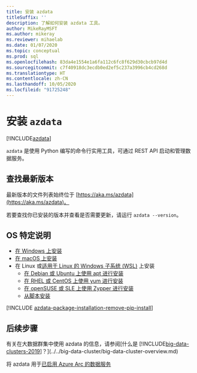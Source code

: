 ```yaml
---
title: 安装 azdata
titleSuffix: ''
description: 了解如何安装 azdata 工具。
author: MikeRayMSFT
ms.author: mikeray
ms.reviewer: mihaelab
ms.date: 01/07/2020
ms.topic: conceptual
ms.prod: sql
ms.openlocfilehash: 83da4e1554e1a6fa112c6fc8f629d30cbcb97d4d
ms.sourcegitcommit: c7f40918dc3ecdb0ed2ef5c237a3996cb4cd268d
ms.translationtype: HT
ms.contentlocale: zh-CN
ms.lasthandoff: 10/05/2020
ms.locfileid: "91725248"
---
```

# <a name="install-azdata"></a>安装 `azdata`

[!INCLUDE[azdata](../../includes/applies-to-version/azdata.md)]

`azdata` 是使用 Python 编写的命令行实用工具，可通过 REST API 启动和管理数据服务。 

## <a name="find-latest-version"></a>查找最新版本

最新版本的文件列表始终位于 [https://aka.ms/azdata](https://aka.ms/azdata)。

若要查找你已安装的版本并查看是否需要更新，请运行 `azdata --version`。

## <a name="os-specific-instructions"></a>OS 特定说明

* [在 Windows 上安装](../install/deploy-install-azdata-installer.md)
* [在 macOS 上安装](../install/deploy-install-azdata-macos.md)
* 在 Linux 或[适用于 Linux 的 Windows 子系统 (WSL)](/windows/wsl/about/) 上安装
   * [在 Debian 或 Ubuntu 上使用 apt 进行安装](../install/deploy-install-azdata-linux-package.md)
   * [在 RHEL 或 CentOS 上使用 yum 进行安装](../install/deploy-install-azdata-yum.md)
   * [在 openSUSE 或 SLE 上使用 Zypper 进行安装](../install/deploy-install-azdata-zypper.md)
   * [从脚本安装](../install/deploy-install-azdata-pip.md)

[!INCLUDE [azdata-package-installation-remove-pip-install](../../includes/azdata-package-installation-remove-pip-install.md)]

## <a name="next-steps"></a>后续步骤

有关在大数据群集中使用 azdata 的信息，请参阅[什么是 [!INCLUDE[big-data-clusters-2019](../../includes/ssbigdataclusters-ver15.md)]？](../../big-data-cluster/big-data-cluster-overview.md)

将 azdata 用于[已启用 Azure Arc 的数据服务](/azure/azure-arc/data/)
